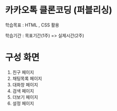 # 카카오톡 클론코딩 (퍼블리싱)

학습목표 : HTML , CSS 활용

학습기간 : 목표기간(1주) => 실제시간(2주) 

# 구성 화면

1. 친구 페이지
2. 채팅목록 페이지
3. 대화창 페이지 
4. 검색 페이지
5. 더보기 페이지
6. 설정 페이지
